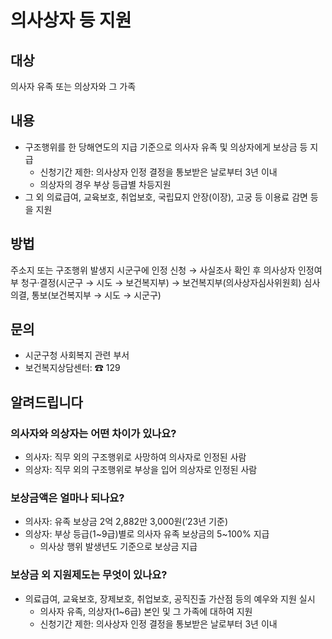 # 의사상자 등 지원

## 대상
의사자 유족 또는 의상자와 그 가족

## 내용
- 구조행위를 한 당해연도의 지급 기준으로 의사자 유족 및 의상자에게 보상금 등 지급
  - 신청기간 제한: 의사상자 인정 결정을 통보받은 날로부터 3년 이내
  - 의상자의 경우 부상 등급별 차등지원
- 그 외 의료급여, 교육보호, 취업보호, 국립묘지 안장(이장), 고궁 등 이용료 감면 등을 지원

## 방법
주소지 또는 구조행위 발생지 시군구에 인정 신청 → 사실조사 확인 후 의사상자 인정여부 청구·결정(시군구 → 시도 → 보건복지부) → 보건복지부(의사상자심사위원회) 심사의결, 통보(보건복지부 → 시도 → 시군구)

## 문의
- 시군구청 사회복지 관련 부서
- 보건복지상담센터: ☎ 129

## 알려드립니다
### 의사자와 의상자는 어떤 차이가 있나요?
- 의사자: 직무 외의 구조행위로 사망하여 의사자로 인정된 사람
- 의상자: 직무 외의 구조행위로 부상을 입어 의상자로 인정된 사람

### 보상금액은 얼마나 되나요?
- 의사자: 유족 보상금 2억 2,882만 3,000원(’23년 기준)
- 의상자: 부상 등급(1~9급)별로 의사자 유족 보상금의 5~100% 지급
  - 의사상 행위 발생년도 기준으로 보상금 지급

### 보상금 외 지원제도는 무엇이 있나요?
- 의료급여, 교육보호, 장제보호, 취업보호, 공직진출 가산점 등의 예우와 지원 실시
  - 의사자 유족, 의상자(1~6급) 본인 및 그 가족에 대하여 지원
  - 신청기간 제한: 의사상자 인정 결정을 통보받은 날로부터 3년 이내
